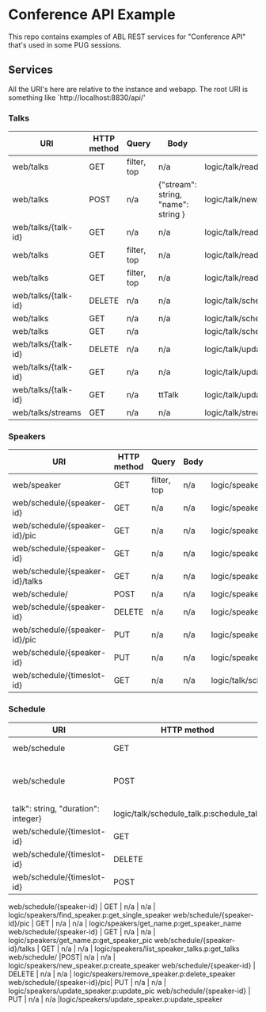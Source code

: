 # Conference API Example
This repo contains examples of ABL REST services for "Conference API" that's used in some PUG sessions.


## Services

All the URI's here are relative to the instance and webapp. The root URI is something like `http://localhost:8830/api/'

### Talks

URI | HTTP method | Query | Body | Business logic call 
---- | ---- | ---- | ---- |---- 
web/talks | GET | filter, top | n/a |  logic/talk/read_talks.p:get_filtered_talks 
web/talks| POST | n/a | {"stream": string, "name": string } |  logic/talk/new_talk.p:create_talk
web/talks/{talk-id} | GET | n/a | n/a |  logic/talk/read_talks.p:get_single_talk 
web/talks| GET  | filter, top | n/a |  logic/talk/read_talks.p:read_param_filter 
web/talks | GET | filter, top | n/a |  logic/talk/read_talks.p:read_param_filter_response 
web/talks/{talk-id} | DELETE | n/a | n/a |  logic/talk/schedule_talk.p:cancel_scheduled_talk_by_talk 
web/talks | GET | n/a | n/a |  logic/talk/schedule_talk.p:schedule_talk 
web/talks | GET | n/a |  |  logic/talk/schedule_talk.p:update_schedule 
web/talks/{talk-id} | DELETE | n/a | n/a | logic/talk/update_talk.p:cancel_talk 
web/talks/{talk-id} | GET | n/a | n/a | logic/talk/update_talk.p:set_talk_status 
web/talks/{talk-id} | GET | n/a | ttTalk | logic/talk/update_talk.p:update_talks 
web/talks/streams | GET | n/a | n/a | logic/talk/streams.p:list_streams 

### Speakers

URI | HTTP method | Query | Body | Business logic call 
---- | ---- | ---- |---- |---- 
web/speaker | GET | filter, top | n/a | logic/speakers/find_speaker.p:get_filtered_speakers 
web/schedule/{speaker-id} | GET | n/a | n/a | logic/speakers/find_speaker.p:get_single_speaker 
web/schedule/{speaker-id}/pic | GET | n/a | n/a | logic/speakers/get_name.p:get_speaker_name 
web/schedule/{speaker-id} | GET | n/a | n/a | logic/speakers/get_name.p:get_speaker_pic 
web/schedule/{speaker-id}/talks | GET | n/a | n/a | logic/speakers/list_speaker_talks.p:get_talks  
web/schedule/ |POST| n/a | n/a | logic/speakers/new_speaker.p:create_speaker 
web/schedule/{speaker-id} | DELETE | n/a | n/a | logic/speakers/remove_speaker.p:delete_speaker 
web/schedule/{speaker-id}/pic| PUT  | n/a | n/a | logic/speakers/update_speaker.p:update_pic 
web/schedule/{speaker-id} | PUT | n/a | n/a |logic/speakers/update_speaker.p:update_speaker
web/schedule/{timeslot-id} | GET | n/a | n/a |  logic/talk/schedule_talk.p:cancel_scheduled_talk_by_id 

### Schedule

URI | HTTP method | Query | Body | Business logic call 
---- | ---- | ---- |---- |---- 
web/schedule | GET | filter, top | n/a | no-code
web/schedule | POST | n/a | {"room": string, "startAt": iso-date, 
talk": string, "duration": integer} | logic/talk/schedule_talk.p:schedule_talk
web/schedule/{timeslot-id} | GET | filter, top | n/a | no-code
web/schedule/{timeslot-id} | DELETE | n/a | n/a | logic/talk/schedule_talk.p:cancel_scheduled_talk_by_id 
web/schedule/{timeslot-id} | POST | n/a | ttTimeslot | logic/talk/schedule_talk.p:udpate_schedule

web/schedule/{speaker-id} | GET | n/a | n/a | logic/speakers/find_speaker.p:get_single_speaker 
web/schedule/{speaker-id}/pic | GET | n/a | n/a | logic/speakers/get_name.p:get_speaker_name 
web/schedule/{speaker-id} | GET | n/a | n/a | logic/speakers/get_name.p:get_speaker_pic 
web/schedule/{speaker-id}/talks | GET | n/a | n/a | logic/speakers/list_speaker_talks.p:get_talks  
web/schedule/ |POST| n/a | n/a | logic/speakers/new_speaker.p:create_speaker 
web/schedule/{speaker-id} | DELETE | n/a | n/a | logic/speakers/remove_speaker.p:delete_speaker 
web/schedule/{speaker-id}/pic| PUT  | n/a | n/a | logic/speakers/update_speaker.p:update_pic 
web/schedule/{speaker-id} | PUT | n/a | n/a |logic/speakers/update_speaker.p:update_speaker
